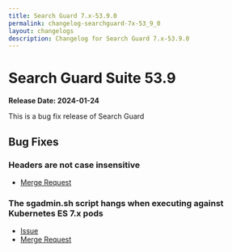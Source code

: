 ```yaml
---
title: Search Guard 7.x-53.9.0
permalink: changelog-searchguard-7x-53_9_0
layout: changelogs
description: Changelog for Search Guard 7.x-53.9.0
---
```

<!--- Copyright 2024 floragunn GmbH -->

# Search Guard Suite 53.9

**Release Date: 2024-01-24**

This is a bug fix release of Search Guard

## Bug Fixes

### Headers are not case insensitive 

* [Merge Request](https://git.floragunn.com/search-guard/search-guard-suite-enterprise/-/merge_requests/594)

### The sgadmin.sh script hangs when executing against Kubernetes ES 7.x pods

* [Issue](https://git.floragunn.com/search-guard/search-guard-suite-enterprise/-/issues/282)
* [Merge Request](https://git.floragunn.com/search-guard/search-guard-suite-enterprise/-/merge_requests/611)